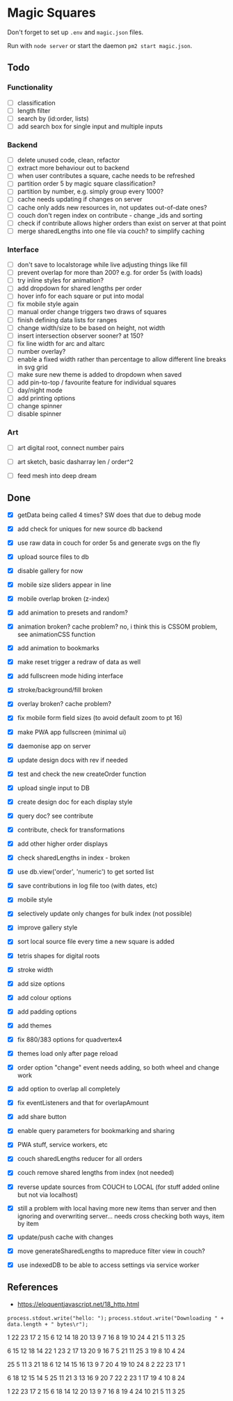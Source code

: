 # Magic Squares

Don't forget to set up `.env` and `magic.json` files.

Run with `node server` or start the daemon `pm2 start magic.json`.



## Todo


### Functionality

- [ ] classification
- [ ] length filter
- [ ] search by (id:order, lists)
- [ ] add search box for single input and multiple inputs

### Backend

- [ ] delete unused code, clean, refactor
- [ ] extract more behaviour out to backend
- [ ] when user contributes a square, cache needs to be refreshed
- [ ] partition order 5 by magic square classification?
- [ ] partition by number, e.g. simply group every 1000?
- [ ] cache needs updating if changes on server
- [ ] cache only adds new resources in, not updates out-of-date ones?
- [ ] couch don't regen index on contribute - change _ids and sorting
- [ ] check if contribute allows higher orders than exist on server at that point
- [ ] merge sharedLengths into one file via couch? to simplify caching

### Interface

- [ ] don't save to localstorage while live adjusting things like fill
- [ ] prevent overlap for more than 200? e.g. for order 5s (with loads)
- [ ] try inline styles for animation?
- [ ] add dropdown for shared lengths per order
- [ ] hover info for each square or put into modal
- [ ] fix mobile style again
- [ ] manual order change triggers two draws of squares
- [ ] finish defining data lists for ranges
- [ ] change width/size to be based on height, not width
- [ ] insert intersection observer sooner? at 150?
- [ ] fix line width for arc and altarc
- [ ] number overlay?
- [ ] enable a fixed width rather than percentage to allow different line breaks in svg grid
- [ ] make sure new theme is added to dropdown when saved
- [ ] add pin-to-top / favourite feature for individual squares
- [ ] day/night mode
- [ ] add printing options
- [ ] change spinner
- [ ] disable spinner

### Art

- [ ] art digital root, connect number pairs
- [ ] art sketch, basic dasharray len / order^2
- [ ] feed mesh into deep dream




## Done

- [x] getData being called 4 times? SW does that due to debug mode
- [x] add check for uniques for new source db backend
- [x] use raw data in couch for order 5s and generate svgs on the fly
- [x] upload source files to db
- [x] disable gallery for now
- [x] mobile size sliders appear in line
- [x] mobile overlap broken (z-index)
- [x] add animation to presets and random?
- [x] animation broken? cache problem? no, i think this is CSSOM problem, see animationCSS function
- [x] add animation to bookmarks
- [x] make reset trigger a redraw of data as well
- [x] add fullscreen mode hiding interface
- [x] stroke/background/fill broken
- [x] overlay broken? cache problem?
- [x] fix mobile form field sizes (to avoid default zoom to pt 16)
- [x] make PWA app fullscreen (minimal ui)
- [x] daemonise app on server
- [x] update design docs with rev if needed
- [x] test and check the new createOrder function
- [x] upload single input to DB
- [x] create design doc for each display style
- [x] query doc? see contribute
- [x] contribute, check for transformations
- [x] add other higher order displays
- [x] check sharedLengths in index - broken
- [x] use db.view('order', 'numeric') to get sorted list
- [x] save contributions in log file too (with dates, etc)
- [x] mobile style
- [x] selectively update only changes for bulk index (not possible)
- [x] improve gallery style
- [x] sort local source file every time a new square is added
- [x] tetris shapes for digital roots
- [x] stroke width
- [x] add size options
- [x] add colour options
- [x] add padding options
- [x] add themes
- [x] fix 880/383 options for quadvertex4
- [x] themes load only after page reload
- [x] order option "change" event needs adding, so both wheel and change work
- [x] add option to overlap all completely
- [x] fix eventListeners and that for overlapAmount
- [x] add share button
- [x] enable query parameters for bookmarking and sharing
- [x] PWA stuff, service workers, etc
- [x] couch sharedLengths reducer for all orders
- [x] couch remove shared lengths from index (not needed)
- [x] reverse update sources from COUCH to LOCAL (for stuff added online but not via localhost)
- [x] still a problem with local having more new items than server and then ignoring and overwriting server... needs cross checking both ways, item by item
- [x] update/push cache with changes
- [x] move generateSharedLengths to mapreduce filter view in couch?
- [x] use indexedDB to be able to access settings via service worker


## References

- https://eloquentjavascript.net/18_http.html

`process.stdout.write("hello: ");`
`process.stdout.write("Downloading " + data.length + " bytes\r");`




1 22 23 17 2 15 6 12 14 18 20 13 9 7 16 8 19 10 24 4 21 5 11 3 25

6 15 12 18 14 22 1 23 2 17 13 20 9 16 7 5 21 11 25 3 19 8 10 4 24

25 5 11 3 21 18 6 12 14 15 16 13 9 7 20 4 19 10 24 8 2 22 23 17 1

6 18 12 15 14 5 25 11 21 3 13 16 9 20 7 22 2 23 1 17 19 4 10 8 24

1 22 23 17 2 15 6 18 14 12 20 13 9 7 16 8 19 4 24 10 21 5 11 3 25